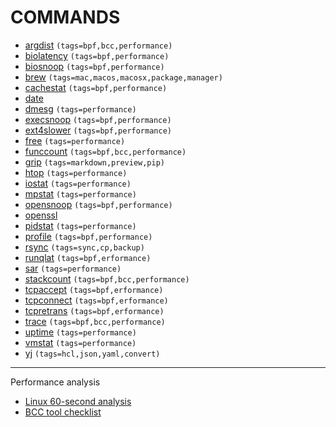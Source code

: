 # COMMANDS
- [argdist](./ARGDIST/index.md) `(tags=bpf,bcc,performance)`
- [biolatency](./BIOLATENCY/index.md) `(tags=bpf,performance)`
- [biosnoop](./BIOSNOOP/index.md) `(tags=bpf,performance)`
- [brew](./BREW/index.md) `(tags=mac,macos,macosx,package,manager)`
- [cachestat](./CACHESTAT/index.md) `(tags=bpf,performance)`
- [date](./DATE/index.md)
- [dmesg](./DMESG/index.md) `(tags=performance)`
- [execsnoop](./EXECSNOOP/index.md) `(tags=bpf,performance)`
- [ext4slower](./EXT4SLOWER/index.md) `(tags=bpf,performance)`
- [free](./FREE/index.md) `(tags=performance)`
- [funccount](./FUNCCOUNT/index.md) `(tags=bpf,bcc,performance)`
- [grip](./GRIP/index.md) `(tags=markdown,preview,pip)`
- [htop](./HTOP/index.md) `(tags=performance)`
- [iostat](./IOSTAT/index.md) `(tags=performance)`
- [mpstat](./MPSTAT/index.md) `(tags=performance)`
- [opensnoop](./OPENSNOOP/index.md) `(tags=bpf,performance)`
- [openssl](./OPENSSL/index.md)
- [pidstat](./PIDSTAT/index.md) `(tags=performance)`
- [profile](./PROFILE/index.md) `(tags=bpf,performance)`
- [rsync](./RSYNC/index.md) `(tags=sync,cp,backup)`
- [runqlat](./RUNQLAT/index.md) `(tags=bpf,erformance)`
- [sar](./SAR/index.md) `(tags=performance)`
- [stackcount](./STACKCOUNT/index.md) `(tags=bpf,bcc,performance)`
- [tcpaccept](./TCPACCEPT/index.md) `(tags=bpf,erformance)`
- [tcpconnect](./TCPCONNECT/index.md) `(tags=bpf,erformance)`
- [tcpretrans](./TCPRETRANS/index.md) `(tags=bpf,erformance)`
- [trace](./TRACE/index.md) `(tags=bpf,bcc,performance)`
- [uptime](./UPTIME/index.md) `(tags=performance)`
- [vmstat](./VMSTAT/index.md) `(tags=performance)`
- [yj](./YJ/index.md) `(tags=hcl,json,yaml,convert)`

---
Performance analysis
- [Linux 60-second analysis](../LINUX_INTERNALS/BPF/ch3_performance_analysis/index.md#linux-60-second-analysis)
- [BCC tool checklist](../LINUX_INTERNALS/BPF/ch3_performance_analysis/index.md#linux-60-second-analysis)

